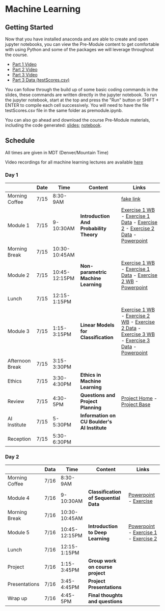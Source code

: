 # Machine Learning

## Getting Started

Now that you have installed anaconda and are able to create and open jupyter notebooks, you can view the Pre-Module content to get comfortable with using Python and some of the packages we will leverage throughout the course.

* [Part 1 Video](https://drive.google.com/file/d/1QrwWv3gbD4sDRFAfZeNco6DMfZejXR-i/view?usp=sharing)
* [Part 2 Video](https://drive.google.com/file/d/1mr7W2qtyi29PIq8wKgq7mY1tZXvNJCA-/view?usp=sharing)
* [Part 3 Video](https://drive.google.com/file/d/1YNcHMFdM5e9hHwRHhGSot042qQdb954k/view?usp=sharing)
* [Part 3 Data (testScores.csv)](testScores.csv)

You can follow through the build up of some basic coding commands in the slides, these commands are written directly in the jupyter notebook. To run the jupyter notebook, start at the top and press the "Run" button or SHIFT + ENTER to compile each cell successively. You will need to have the file testScores.csv file in the same folder as premodule.ipynb.

You can also go ahead and download the course Pre-Module materials, including the code generated: [slides](0-Python1Hour.pptx); [notebook](PythonHour.ipynb).

## Schedule
All times are given in MDT (Denver/Mountain Time)

Video recordings for all machine learning lectures are available [here](https://drive.google.com/drive/u/1/folders/1KZoRvAefQ7cKSh-7O8DPMuGMSGFbq0zQ)

### Day 1
|               | Date  | Time| Content| Links |
| ------------- |------|-------| -----|-------|
| Morning Coffee| 7/15 | 8:30-9AM | | [fake link](#)|
| Module 1      | 7/15 | 9-10:30AM | **Introduction And Probability Theory** | [Exercise 1 WB](Day1/1-Introduction/1_1-KNN/1_1-KNN_Workbook.ipynb) - [Exercise 1 Data](Day1/1-Introduction/1_1-KNN/adult-num-full.csv) - [Exercise 2](Day1/1-Introduction/1_2-NB/1_2-NB_Workbook.ipynb) - [Exercise 2 Data](Day1/1-Introduction/1_2-NB/adult-categ-full.csv) - [Powerpoint](Day1/1-Introduction/1-IntroductionAndProbabilityTheory.pptx) |
| Morning Break | 7/15 | 10:30-10:45AM   |  |  |
| Module 2      | 7/15 | 10:45-12:15PM|**Non-parametric Machine Learning** | [Exercise 1 WB](Day1/2-NonParametric/2_1-Trees/2_1-TressAndForests_Workbook.ipynb) - [Exercise 1 Data](Day1/2-NonParametric/2_1-Trees/adult-dataset-full.csv) - [Exercise 2 WB](Day1/2-NonParametric/2_2-RegressionA/2_2-RegressionA_Workbook.ipynb) - [Powerpoint](Day1/2-NonParametric/2-NonParametricModels.pptx) |
| Lunch         | 7/15 | 12:15-1:15PM |     |  |
| Module 3      | 7/15 | 1:15-3:15PM      |   **Linear Models for Classification** |  [Exercise 1 WB](Day1/3-Parametric/3_1-RegressionB/3_1-RegressionB_Workbook.ipynb) - [Exercise 2 WB](Day1/3-Parametric/3_2-LogReg/3_2-LogisticRegression_Workbook.ipynb) - [Exercise 2 Data](Day1/3-Parametric/3_2-LogReg/adult-dataset-full.csv) - [Exercise 3 WB](Day1/3-Parametric/3_3-SVM/3_3-SVM_Workbook.ipynb) - [Exercise 3 Data](Day1/3-Parametric/3_3-SVM/adult-num-full.csv) - [Powerpoint](Day1/3-Parametric/3-ParametricModels.pptx)|
| Afternoon Break      | 7/15 | 3:15-3:30PM      |  |  |
| Ethics        | 7/15 | 3:30-4:30PM      |    **Ethics in Machine Learning** |  |
| Review        | 7/15 | 4:30-5PM     |   **Questions and Project Planning** | [Project Home](https://www.kaggle.com/c/techfrontiers2021) - [Project Base](6-FinalProject) |
| AI Institute  | 7/15 | 5-5:30PM     | **Information on CU Boulder's AI Institute** |  |
| Reception     | 7/15 | 5:30-6:30PM  |  |  |

### Day 2
|               | Data  | Time| Content| Links |
| ------------- |------|-------| -----|-------|
| Morning Coffee| 7/16 | 8:30-9AM      | | |
| Module 4      | 7/16 | 9-10:30AM     | **Classification of Sequential Data** | [Powerpoint](Day2/Module4.pptx) - [Exercise](Day2/module5.ipynb) |
| Morning Break | 7/16 | 10:30-10:45AM |  |  |
| Module 5      | 7/16 | 10:45-12:15PM | **Introduction to Deep Learning** | [Powerpoint](Day2/Module5.pptx) - [Exercise 1](Day2/module4_part1.ipynb) - [Exercise 2](Day2/module4_part2.ipynb) |
| Lunch         | 7/16 | 12:15-1:15PM  |     |  |
| Project       | 7/16 | 1:15-3:45PM      |   **Group work on course project** |  |
| Presentations | 7/16 | 3:45-4:45PM      |    **Project Presentations** |  |
| Wrap up       | 7/16 | 4:45-5PM      |   **Final thoughts and questions** |  |
